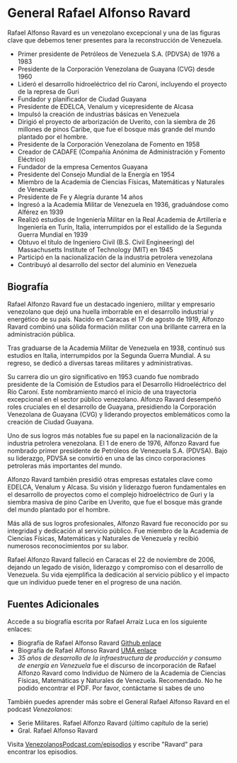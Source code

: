 # General Rafael Alfonso Ravard

Rafael Alfonso Ravard es un venezolano excepcional y una de las figuras clave que debemos tener presentes para la reconstrucción de Venezuela.

- Primer presidente de Petróleos de Venezuela S.A. (PDVSA) de 1976 a 1983
- Presidente de la Corporación Venezolana de Guayana (CVG) desde 1960
- Lideró el desarrollo hidroeléctrico del río Caroní, incluyendo el proyecto de la represa de Guri
- Fundador y planificador de Ciudad Guayana
- Presidente de EDELCA, Venalum y vicepresidente de Alcasa
- Impulsó la creación de industrias básicas en Venezuela
- Dirigió el proyecto de arborización de Uverito, con la siembra de 26 millones de pinos Caribe, que fue el bosque más grande del mundo plantado por el hombre. 
- Presidente de la Corporación Venezolana de Fomento en 1958
- Creador de CADAFE (Compañía Anónima de Administración y Fomento Eléctrico)
- Fundador de la empresa Cementos Guayana
- Presidente del Consejo Mundial de la Energía en 1954
- Miembro de la Academia de Ciencias Físicas, Matemáticas y Naturales de Venezuela
- Presidente de Fe y Alegría durante 14 años
- Ingresó a la Academia Militar de Venezuela en 1936, graduándose como Alférez en 1939
- Realizó estudios de Ingeniería Militar en la Real Academia de Artillería e Ingeniería en Turín, Italia, interrumpidos por el estallido de la Segunda Guerra Mundial en 1939
- Obtuvo el título de Ingeniero Civil (B.S. Civil Engineering) del Massachusetts Institute of Technology (MIT) en 1945
- Participó en la nacionalización de la industria petrolera venezolana
- Contribuyó al desarrollo del sector del aluminio en Venezuela

## Biografía

Rafael Alfonzo Ravard fue un destacado ingeniero, militar y empresario venezolano que dejó una huella imborrable en el desarrollo industrial y energético de su país. Nacido en Caracas el 17 de agosto de 1919, Alfonzo Ravard combinó una sólida formación militar con una brillante carrera en la administración pública.

Tras graduarse de la Academia Militar de Venezuela en 1938, continuó sus estudios en Italia, interrumpidos por la Segunda Guerra Mundial. A su regreso, se dedicó a diversas tareas militares y administrativas.

Su carrera dio un giro significativo en 1953 cuando fue nombrado presidente de la Comisión de Estudios para el Desarrollo Hidroeléctrico del Río Caroní. Este nombramiento marcó el inicio de una trayectoria excepcional en el sector público venezolano. Alfonzo Ravard desempeñó roles cruciales en el desarrollo de Guayana, presidiendo la Corporación Venezolana de Guayana (CVG) y liderando proyectos emblemáticos como la creación de Ciudad Guayana.

Uno de sus logros más notables fue su papel en la nacionalización de la industria petrolera venezolana. El 1 de enero de 1976, Alfonzo Ravard fue nombrado primer presidente de Petróleos de Venezuela S.A. (PDVSA). Bajo su liderazgo, PDVSA se convirtió en una de las cinco corporaciones petroleras más importantes del mundo.

Alfonzo Ravard también presidió otras empresas estatales clave como EDELCA, Venalum y Alcasa. Su visión y liderazgo fueron fundamentales en el desarrollo de proyectos como el complejo hidroeléctrico de Guri y la siembra masiva de pino Caribe en Uverito, que fue el bosque más grande del mundo plantado por el hombre.

Más allá de sus logros profesionales, Alfonzo Ravard fue reconocido por su integridad y dedicación al servicio público. Fue miembro de la Academia de Ciencias Físicas, Matemáticas y Naturales de Venezuela y recibió numerosos reconocimientos por su labor.

Rafael Alfonzo Ravard falleció en Caracas el 22 de noviembre de 2006, dejando un legado de visión, liderazgo y compromiso con el desarrollo de Venezuela. Su vida ejemplifica la dedicación al servicio público y el impacto que un individuo puede tener en el progreso de una nación.

## Fuentes Adicionales

Accede a su biografía escrita por Rafael Arraíz Luca en los siguiente enlaces:

- Biografía de Rafael Alfonso Ravard [Github enlace](https://github.com/jdcampolargo/AlfonzoRavard/blob/main/Rafael_Alfonzo_Ravard_biografia_servidor_ejemplar.pdf)
- Biografía de Rafael Alfonso Ravard <a href="http://repositoriodigital.uma.edu.ve:8080/jspui/bitstream/123456789/963/1/Rafael_Alfonzo_Ravard_biografia_servidor_ejemplar.pdf" target="_blank">UMA enlace</a>
- *35 años de desarrollo de la infraestructura de producción y consumo de energía en Venezuela* fue el discurso de incorporación de Rafael Alfonzo Ravard como Individuo de Número de la Academia de Ciencias Físicas, Matemáticas y Naturales de Venezuela. Recomendado. No he podido encontrar el PDF. Por favor, contáctame si sabes de uno

También puedes aprender más sobre el General Rafael Alfonso Ravard en el podcast *Venezolanos*:

- Serie Militares. Rafael Alfonzo Ravard (último capítulo de la serie) 
- Gral. Rafael Alfonso Ravard

Visita <a href="https://venezolanospodcast.com/episodios" target="_blank">VenezolanosPodcast.com/episodios</a> y escribe "Ravard" para encontrar los episodios.
